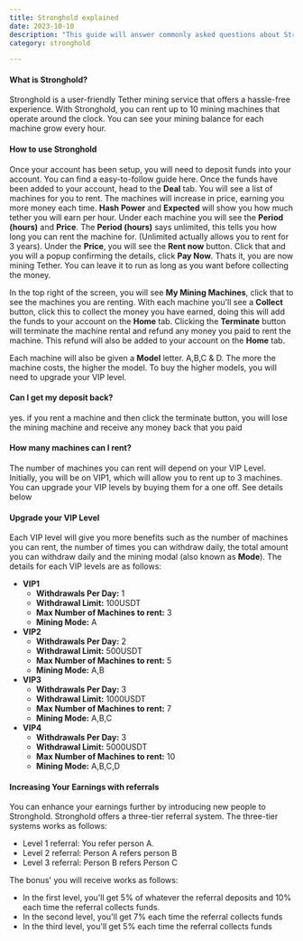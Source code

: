 ```yaml
---
title: Stronghold explained
date: 2023-10-10
description: "This guide will answer commonly asked questions about Stronghold"
category: stronghold

---
```



#### What is Stronghold?
Stronghold is a user-friendly Tether mining service that offers a hassle-free experience. With Stronghold, you can rent up to 10 mining machines that operate around the clock. You can see your mining balance for each machine grow every hour.

#### How to use Stronghold
Once your account has been setup, you will need to deposit funds into your account. You can find a easy-to-follow guide here. Once the funds have been added to your account, head to the **Deal** tab. You will see a list of machines for you to rent. The machines will increase in price, earning you more money each time. **Hash Power** and **Expected** will show you how much tether you will earn per hour. Under each machine you will see the **Period (hours)** and **Price**. The **Period (hours)** says unlimited, this tells you how long you can rent the machine for. (Unlimited actually allows you to rent for 3 years). Under the **Price**, you will see the **Rent now** button. Click that and you will a popup confirming the details, click **Pay Now**. Thats it, you are now mining Tether. You can leave it to run as long as you want before collecting the money. 

In the top right of the screen, you will see **My Mining Machines**, click that to see the machines you are renting. With each machine you'll see a **Collect** button, click this to collect the money you have earned, doing this will add the funds to your account on the **Home** tab. Clicking the **Terminate** button will terminate the machine rental and refund any money you paid to rent the machine. This refund will also be added to your account on the **Home** tab.

Each machine will also be given a **Model** letter. A,B,C &amp; D. The more the machine costs, the higher the model. To buy the higher models, you will need to upgrade your VIP level.

#### Can I get my deposit back?
yes. if you rent a machine and then click the terminate button, you will lose the mining machine and receive any money back that you paid

#### How many machines can I rent?
The number of machines you can rent will depend on your VIP Level. Initially, you will be on VIP1, which will allow you to rent up to 3 machines. You can upgrade your VIP levels by buying them for a one off. See details below

#### Upgrade your VIP Level
Each VIP level will give you more benefits such as the number of machines you can rent, the number of times you can withdraw daily, the total amount you can withdraw daily and the mining modal (also known as **Mode**). The details for each VIP levels are as follows:
<ul class="first-level">
    <li>
        <strong>VIP1</strong>
        <ul>
            <li><strong>Withdrawals Per Day:</strong> 1</li>
            <li><strong>Withdrawal Limit:</strong> 100USDT</li>
            <li><strong>Max Number of Machines to rent:</strong> 3</li>
            <li><strong>Mining Mode:</strong> A</li>
        </ul>
    </li>
    <li>
        <strong>VIP2</strong>
        <ul>
            <li><strong>Withdrawals Per Day:</strong> 2</li>
            <li><strong>Withdrawal Limit:</strong> 500USDT</li>
            <li><strong>Max Number of Machines to rent:</strong> 5</li>
            <li><strong>Mining Mode:</strong> A,B</li>
        </ul>
    </li>
    <li>
        <strong>VIP3</strong>
        <ul>
            <li><strong>Withdrawals Per Day:</strong> 3</li>
            <li><strong>Withdrawal Limit:</strong> 1000USDT</li>
            <li><strong>Max Number of Machines to rent:</strong> 7</li>
            <li><strong>Mining Mode:</strong> A,B,C</li>
        </ul>
    </li>
        <li>
        <strong>VIP4</strong>
        <ul>
            <li><strong>Withdrawals Per Day:</strong> 3</li>
            <li><strong>Withdrawal Limit:</strong> 5000USDT</li>
            <li><strong>Max Number of Machines to rent:</strong> 10</li>
            <li><strong>Mining Mode:</strong> A,B,C,D</li>
        </ul>
    </li>
</ul>

#### Increasing Your Earnings with referrals
You can enhance your earnings further by introducing new people to Stronghold. Stronghold offers a three-tier referral system. The three-tier systems works as follows:

 - Level 1 referral: You refer person A.
 - Level 2 referral: Person A refers person B
 - Level 3 referral: Person B refers Person C

The bonus' you will receive works as follows:

 - In the first level, you'll get 5% of whatever the referral deposits and 10% each time the referral collects funds.
 - In the second level, you'll get 7% each time the referral collects funds
 - In the third level, you'll get 5% each time the referral collects funds
